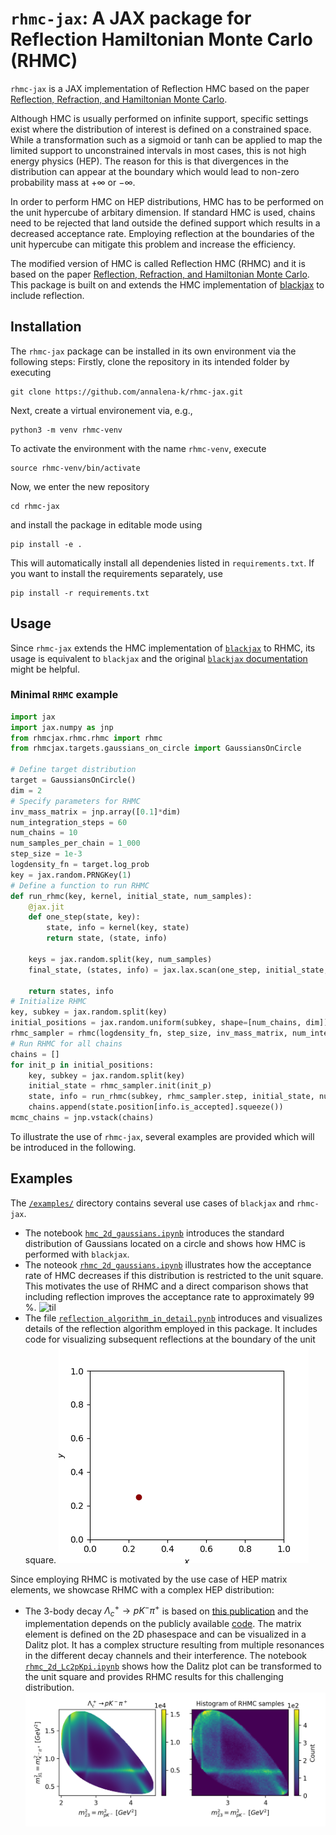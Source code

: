 # `rhmc-jax`: A JAX package for Reflection Hamiltonian Monte Carlo (RHMC)
`rhmc-jax` is a JAX implementation of Reflection HMC based on the paper [Reflection, Refraction, and Hamiltonian Monte Carlo](https://papers.nips.cc/paper_files/paper/2015/hash/8303a79b1e19a194f1875981be5bdb6f-Abstract.html).

Although HMC is usually performed on infinite support, specific settings exist where the distribution of interest is defined on a constrained space. While a transformation such as a sigmoid or tanh can be applied to map the limited support to unconstrained intervals in most cases, this is not high energy physics (HEP). The reason for this is that divergences in the distribution can appear at the boundary which would lead to non-zero probability mass at $+\infty$ or $-\infty.$

In order to perform HMC on HEP distributions, HMC has to be performed on the unit hypercube of arbitary dimension. If standard HMC is used, chains need to be rejected that land outside the defined support which results in a decreased acceptance rate. Employing reflection at the boundaries of the unit hypercube can mitigate this problem and increase the efficiency. 

The modified version of HMC is called Reflection HMC (RHMC) and it is based on the paper [Reflection, Refraction, and Hamiltonian Monte Carlo](https://papers.nips.cc/paper_files/paper/2015/hash/8303a79b1e19a194f1875981be5bdb6f-Abstract.html). 
This package is built on and extends the HMC implementation of [blackjax](https://blackjax-devs.github.io/blackjax/) to include reflection.

## Installation
The `rhmc-jax` package can be installed in its own environment via the following steps: Firstly, clone the repository in its intended folder by executing
```
git clone https://github.com/annalena-k/rhmc-jax.git
```
Next, create a virtual environement via, e.g.,
```
python3 -m venv rhmc-venv
```
To activate the environment with the name `rhmc-venv`, execute
```
source rhmc-venv/bin/activate
```
Now, we enter the new repository
```
cd rhmc-jax
```
and install the package in editable mode using

```
pip install -e .
```
This will automatically install all dependenies listed in `requirements.txt`.
If you want to install the requirements separately, use
```
pip install -r requirements.txt
```

## Usage
Since `rhmc-jax` extends the HMC implementation of [`blackjax`](https://blackjax-devs.github.io/blackjax/) to RHMC, its usage is equivalent to `blackjax` and the original [`blackjax` documentation](https://blackjax.readthedocs.io/en/latest/) might be helpful.
### Minimal `RHMC` example
```python
import jax
import jax.numpy as jnp
from rhmcjax.rhmc.rhmc import rhmc
from rhmcjax.targets.gaussians_on_circle import GaussiansOnCircle

# Define target distribution
target = GaussiansOnCircle()
dim = 2
# Specify parameters for RHMC
inv_mass_matrix = jnp.array([0.1]*dim)
num_integration_steps = 60
num_chains = 10
num_samples_per_chain = 1_000
step_size = 1e-3
logdensity_fn = target.log_prob
key = jax.random.PRNGKey(1)
# Define a function to run RHMC
def run_rhmc(key, kernel, initial_state, num_samples):
    @jax.jit
    def one_step(state, key):
        state, info = kernel(key, state)
        return state, (state, info)

    keys = jax.random.split(key, num_samples)
    final_state, (states, info) = jax.lax.scan(one_step, initial_state, keys)

    return states, info
# Initialize RHMC
key, subkey = jax.random.split(key)
initial_positions = jax.random.uniform(subkey, shape=[num_chains, dim])
rhmc_sampler = rhmc(logdensity_fn, step_size, inv_mass_matrix, num_integration_steps)
# Run RHMC for all chains
chains = []
for init_p in initial_positions:
    key, subkey = jax.random.split(key)
    initial_state = rhmc_sampler.init(init_p)
    state, info = run_rhmc(subkey, rhmc_sampler.step, initial_state, num_samples_per_chain)
    chains.append(state.position[info.is_accepted].squeeze())
mcmc_chains = jnp.vstack(chains)
```

To illustrate the use of `rhmc-jax`, several examples are provided which will be introduced in the following.

## Examples
The [`/examples/`](https://github.com/annalena-k/rhmc-jax/tree/main/examples) directory contains several use cases of `blackjax` and `rhmc-jax`.

- The notebook [`hmc_2d_gaussians.ipynb`](https://github.com/annalena-k/rhmc-jax/blob/main/examples/hmc_2d_gaussians.ipynb) introduces the standard distribution of Gaussians located on a circle and shows how HMC is performed with `blackjax`.
- The noteook [`rhmc_2d_gaussians.ipynb`](https://github.com/annalena-k/rhmc-jax/blob/main/examples/rhmc_2d_gaussians.ipynb) illustrates how the acceptance rate of HMC decreases if this distribution is restricted to the unit square. This motivates the use of RHMC and a direct comparison shows that including reflection improves the acceptance rate to approximately 99 %. 
![til](./images/rhmc.gif)
- The file [`reflection_algorithm_in_detail.pynb`](https://github.com/annalena-k/rhmc-jax/blob/main/examples/reflection_algorithm_in_detail.ipynb) introduces and visualizes details of the reflection algorithm employed in this package. It includes code for visualizing subsequent reflections at the boundary of the unit square.
![til](./images/reflection.gif)

Since employing RHMC is motivated by the use case of HEP matrix elements, we showcase RHMC with a complex HEP distribution:
- The 3-body decay $\Lambda_c^+ \rightarrow pK^- \pi^+$ is based on [this publication](https://doi.org/10.1007/JHEP07(2023)228) and the implementation depends on the publicly available [code](https://doi.org/10.5281/zenodo.7544989). The matrix element is defined on the 2D phasespace and can be visualized in a Dalitz plot. It has a complex structure resulting from multiple resonances in the different decay channels and their interference. The notebook [`rhmc_2d_Lc2pKpi.ipynb`](https://github.com/annalena-k/rhmc-jax/blob/main/examples/rhmc_2d_Lc2pKpi.ipynb) shows how the Dalitz plot can be transformed to the unit square and provides RHMC results for this challenging distribution.
![alt text](https://github.com/annalena-k/rhmc-jax/blob/main/images/Lc2pKpi.png)
